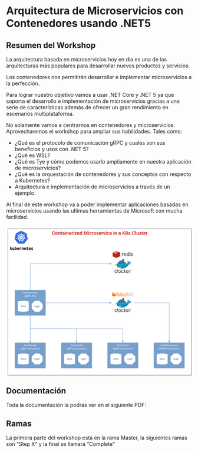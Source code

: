 # Arquitectura de Microservicios con Contenedores usando .NET5

## Resumen del Workshop

La arquitectura basada en microservicios hoy en día es una de las arquitecturas más populares para desarrollar nuevos productos y servicios.

Los contenedores nos permitirán desarrollar e implementar microservicios a la perfección.

Para lograr nuestro objetivo vamos a usar .NET Core y .NET 5 ya que soporta el desarrollo e implementación de microservicios gracias a una serie de características además de ofrecer un gran rendimiento en escenarios multiplataforma.

No solamente vamos a centrarnos en contenedores y microservicios. Aprovecharemos el workshop para ampliar sus habilidades. Tales como:

* ¿Qué es el protocolo de comunicación gRPC y cuales son sus beneficios y usos con .NET 5?
* ¿Qué es WSL?
* ¿Qué es Tye y cómo podemos usarlo ampliamente en nuestra aplicación de microservicios?
* ¿Qué es la orquestación de contenedores y sus conceptos con respecto a Kubernetes?
*  Arquitectura e implementación de microservicios a través de un ejemplo.

Al final de este workshop va a poder implementar aplicaciones basadas en microservicios usando las ultimas herramientas de Microsoft con mucha facilidad.

<img align="center" src="/asset/diagrama.png">

## Documentación

Toda la documentación la podrás ver en el siguiente PDF:

## Ramas

La primera parte del workshop esta en la rama Master, la siguientes ramas son "Step X" y la final se llamará "Complete"

